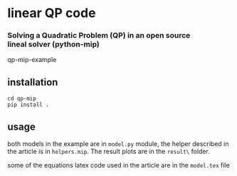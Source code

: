 # linear QP code
### Solving a Quadratic Problem (QP) in an open source lineal solver (python-mip)
qp-mip-example

## installation 
    cd qp-mip
    pip install .

## usage
both models in the example are in `model.py` module, the helper described in the article is in `helpers.mip`. The result plots are in the `result\` folder. 

some of the equations latex code used in the article are in the `model.tex` file 